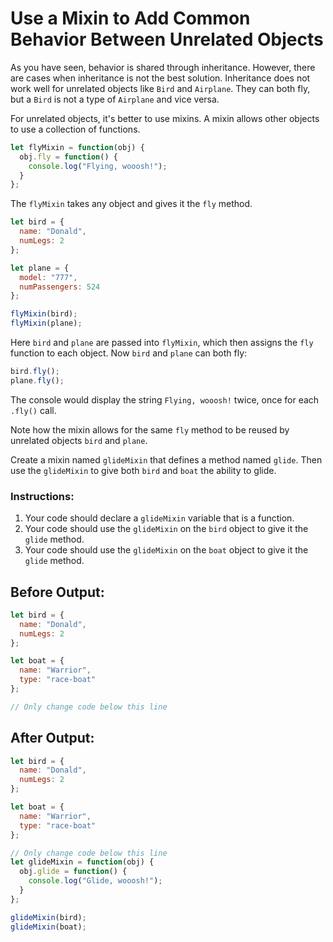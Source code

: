 # Use a Mixin to Add Common Behavior Between Unrelated Objects

As you have seen, behavior is shared through inheritance. However, there are cases when inheritance is not the best solution. Inheritance does not work well for unrelated objects like `Bird` and `Airplane`. They can both fly, but a `Bird` is not a type of `Airplane` and vice versa.

For unrelated objects, it's better to use mixins. A mixin allows other objects to use a collection of functions.

```javascript
let flyMixin = function(obj) {
  obj.fly = function() {
    console.log("Flying, wooosh!");
  }
};
```

The `flyMixin` takes any object and gives it the `fly` method.

```javascript
let bird = {
  name: "Donald",
  numLegs: 2
};

let plane = {
  model: "777",
  numPassengers: 524
};

flyMixin(bird);
flyMixin(plane);
```

Here `bird` and `plane` are passed into `flyMixin`, which then assigns the `fly` function to each object. Now `bird` and `plane` can both fly:

```javascript
bird.fly();
plane.fly();
```

The console would display the string `Flying, wooosh!` twice, once for each `.fly()` call.

Note how the mixin allows for the same `fly` method to be reused by unrelated objects `bird` and `plane`.

Create a mixin named `glideMixin` that defines a method named `glide`. Then use the `glideMixin` to give both `bird` and `boat` the ability to glide.

### Instructions:
1. Your code should declare a `glideMixin` variable that is a function.
2. Your code should use the `glideMixin` on the `bird` object to give it the `glide` method.
3. Your code should use the `glideMixin` on the `boat` object to give it the `glide` method.

## Before Output:
```javascript
let bird = {
  name: "Donald",
  numLegs: 2
};

let boat = {
  name: "Warrior",
  type: "race-boat"
};

// Only change code below this line
```

## After Output:
```javascript
let bird = {
  name: "Donald",
  numLegs: 2
};

let boat = {
  name: "Warrior",
  type: "race-boat"
};

// Only change code below this line
let glideMixin = function(obj) {
  obj.glide = function() {
    console.log("Glide, wooosh!");
  }
};

glideMixin(bird);
glideMixin(boat);
```